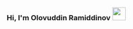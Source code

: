 ### Hi, I'm Olovuddin Ramiddinov <img src="https://media.giphy.com/media/hvRJCFLasrR4ia7z/giphy.gif" width="30px">
